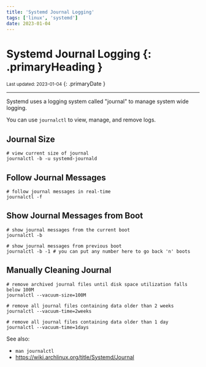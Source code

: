```yaml
---
title: 'Systemd Journal Logging'
tags: ['linux', 'systemd']
date: 2023-01-04
---
```

# Systemd Journal Logging {: .primaryHeading }
<small>Last updated: 2023-01-04</small>
{: .primaryDate }

---

Systemd uses a logging system called "journal" to manage system wide logging.

You can use `journalctl` to view, manage, and remove logs.

## Journal Size
```shell
# view current size of journal
journalctl -b -u systemd-journald
```

## Follow Journal Messages
```shell
# follow journal messages in real-time
journalctl -f
```

## Show Journal Messages from Boot
```shell
# show journal messages from the current boot
journalctl -b
```

```shell
# show journal messages from previous boot
journalctl -b -1 # you can put any number here to go back 'n' boots
```

## Manually Cleaning Journal
```shell
# remove archived journal files until disk space utilization falls below 100M
journalctl --vacuum-size=100M
```

```shell
# remove all journal files containing data older than 2 weeks
journalctl --vacuum-time=2weeks
```

```shell
# remove all journal files containing data older than 1 day
journalctl --vacuum-time=1days
```

See also:

* `man journalctl`
* <https://wiki.archlinux.org/title/Systemd/Journal>
